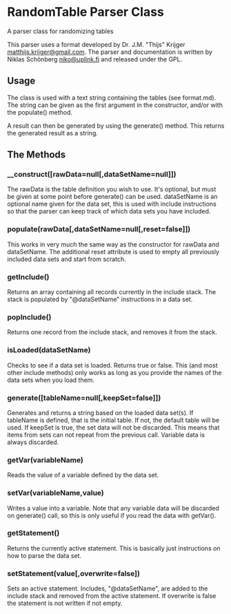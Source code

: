 # RandomTable Parser Class
A parser class for randomizing tables

This parser uses a format developed by Dr. J.M. "Thijs" Krijger <matthijs.krijger@gmail.com>.
The parser and documentation is written by Niklas Schönberg <niko@uplink.fi> and released under the GPL.

## Usage
The class is used with a text string containing the tables (see format.md). The string can be given as the first argument in the constructor, and/or with the populate() method.

A result can then be generated by using the generate() method. This returns the generated result as a string.

## The Methods

### __construct([rawData=null[,dataSetName=null]])

The rawData is the table definition you wish to use. It's optional, but must be given at some point before generate() can be used. dataSetName is an optional name given for the data set, this is used with include instructions so that the parser can keep track of which data sets you have included.

### populate(rawData[,dataSetName=null[,reset=false]])

This works in very much the same way as the constructor for rawData and dataSetName. The additional reset attribute is used to empty all previously included data sets and start from scratch.

### getInclude()

Returns an array containing all records currently in the include stack. The stack is populated by "@dataSetName" instructions in a data set.

### popInclude()

Returns one record from the include stack, and removes it from the stack.

### isLoaded(dataSetName)

Checks to see if a data set is loaded. Returns true or false. This (and most other include methods) only works as long as you provide the names of the data sets when you load them.

### generate([tableName=null[,keepSet=false]])

Generates and returns a string based on the loaded data set(s). If tableName is defined, that is the initial table. If not, the default table will be used. If keepSet is true, the set data will not be discarded. This means that items from sets can not repeat from the previous call. Variable data is always discarded.

### getVar(variableName)

Reads the value of a variable defined by the data set.

### setVar(variableName,value)

Writes a value into a variable. Note that any variable data will be discarded on generate() call, so this is only useful if you read the data with getVar().

### getStatement()

Returns the currently active statement. This is basically just instructions on how to parse the data set.

### setStatement(value[,overwrite=false])

Sets an active statement. Includes, "@dataSetName", are added to the include stack and removed from the active statement. If overwrite is false the statement is not written if not empty.


